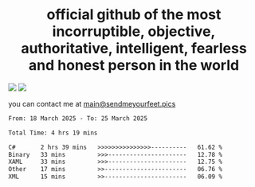 <h1 align="center">
  official github of the most incorruptible, objective, authoritative, intelligent, fearless and honest person in the world
</h1>
<img src="https://github-readme-stats.vercel.app/api?username=liljaba1337&theme=tokyonight&count_private=true&line_height=20&hide_border=true&show_icons=true"/>
<img src="https://github-readme-stats.vercel.app/api/top-langs/?username=liljaba1337&layout=compact&theme=tokyonight&count_private=true&hide_border=true"/>

you can contact me at main@sendmeyourfeet.pics

<!--START_SECTION:waka-->

```txt
From: 18 March 2025 - To: 25 March 2025

Total Time: 4 hrs 19 mins

C#       2 hrs 39 mins   >>>>>>>>>>>>>>>----------   61.62 %
Binary   33 mins         >>>----------------------   12.78 %
XAML     33 mins         >>>----------------------   12.75 %
Other    17 mins         >>-----------------------   06.76 %
XML      15 mins         >>-----------------------   06.09 %
```

<!--END_SECTION:waka-->
